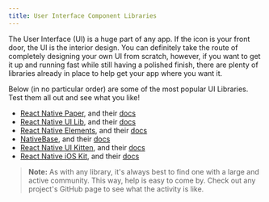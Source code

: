 ```yaml
---
title: User Interface Component Libraries
---
```


The User Interface (UI) is a huge part of any app. If the icon is your front door, the UI is the interior design. You can definitely take the route of completely designing your own UI from scratch, however, if you want to get it up and running fast while still having a polished finish, there are plenty of libraries already in place to help get your app where you want it.

Below (in no particular order) are some of the most popular UI Libraries. Test them all out and see what you like!

- [React Native Paper](https://github.com/callstack/react-native-paper), and their [docs](https://callstack.github.io/react-native-paper/index.html)
- [React Native UI Lib](https://github.com/wix/react-native-ui-lib), and their [docs](https://wix.github.io/react-native-ui-lib/)
- [React Native Elements](https://reactnativeelements.com/), and their [docs](https://reactnativeelements.com/docs)
- [NativeBase](https://nativebase.io/), and their [docs](https://docs.nativebase.io/)
- [React Native UI Kitten](https://github.com/akveo/react-native-ui-kitten), and their [docs](https://akveo.github.io/react-native-ui-kitten/docs/getting-started/what-is-ui-kitten#what-is-ui-kitten)
- [React Native iOS Kit](https://github.com/callstack/react-native-ios-kit), and their [docs](https://callstack.github.io/react-native-ios-kit/docs/installation)

> **Note:** As with any library, it's always best to find one with a large and active community. This way, help is easy to come by. Check out any project's GitHub page to see what the activity is like.
